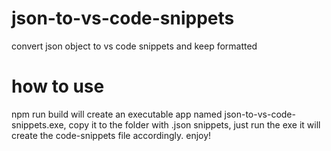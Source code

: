 # json-to-vs-code-snippets
convert json object to vs code snippets and keep formatted

# how to use
npm run build will create an executable app named json-to-vs-code-snippets.exe, copy it to the folder with .json snippets, just run the exe it will create the code-snippets file accordingly.
enjoy!
